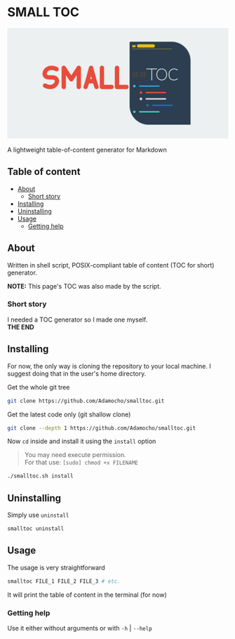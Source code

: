 # SMALL TOC

![Logo](./logo.svg)

A lightweight table-of-content generator for Markdown

## Table of content

- [About](#about)
    - [Short story](#short-story)
- [Installing](#installing)
- [Uninstalling](#uninstalling)
- [Usage](#usage)
    - [Getting help](#getting-help)

## About

Written in shell script, POSIX-compliant table of content (TOC for short) generator.

**NOTE:**
This page's TOC was also made by the script.

### Short story

I needed a TOC generator so I made one myself.  
**THE END**

## Installing

For now, the only way is cloning the repository to your local machine. I suggest doing that in the user's home directory.

Get the whole git tree
```sh
git clone https://github.com/Adamocho/smalltoc.git
```

Get the latest code only (git shallow clone)
```sh
git clone --depth 1 https://github.com/Adamocho/smalltoc.git
```

Now `cd` inside and install it using the `install` option

> You may need execute permission.  
> For that use: `[sudo] chmod +x FILENAME`

```sh
./smalltoc.sh install
```

## Uninstalling

Simply use `uninstall`

```sh
smalltoc uninstall
```

## Usage

The usage is very straightforward

```sh
smalltoc FILE_1 FILE_2 FILE_3 # etc.
```

It will print the table of content in the terminal (for now)

### Getting help

Use it either without arguments or with `-h` | `--help`
